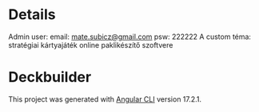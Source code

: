 # Details

Admin user:
email: mate.subicz@gmail.com
psw: 222222
A custom téma: stratégiai kártyajáték online paklikészítő szoftvere




# Deckbuilder

This project was generated with [Angular CLI](https://github.com/angular/angular-cli) version 17.2.1.
